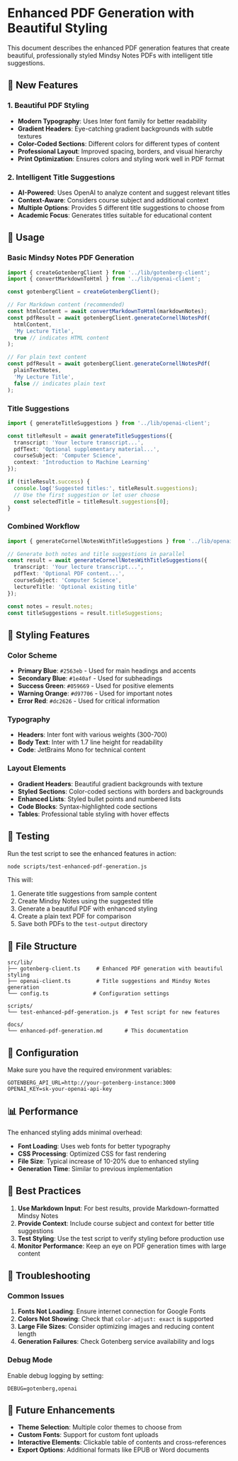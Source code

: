 # Enhanced PDF Generation with Beautiful Styling

This document describes the enhanced PDF generation features that create beautiful, professionally styled Mindsy Notes PDFs with intelligent title suggestions.

## 🎨 New Features

### 1. Beautiful PDF Styling
- **Modern Typography**: Uses Inter font family for better readability
- **Gradient Headers**: Eye-catching gradient backgrounds with subtle textures
- **Color-Coded Sections**: Different colors for different types of content
- **Professional Layout**: Improved spacing, borders, and visual hierarchy
- **Print Optimization**: Ensures colors and styling work well in PDF format

### 2. Intelligent Title Suggestions
- **AI-Powered**: Uses OpenAI to analyze content and suggest relevant titles
- **Context-Aware**: Considers course subject and additional context
- **Multiple Options**: Provides 5 different title suggestions to choose from
- **Academic Focus**: Generates titles suitable for educational content

## 🚀 Usage

### Basic Mindsy Notes PDF Generation

```typescript
import { createGotenbergClient } from '../lib/gotenberg-client';
import { convertMarkdownToHtml } from '../lib/openai-client';

const gotenbergClient = createGotenbergClient();

// For Markdown content (recommended)
const htmlContent = await convertMarkdownToHtml(markdownNotes);
const pdfResult = await gotenbergClient.generateCornellNotesPdf(
  htmlContent,
  'My Lecture Title',
  true // indicates HTML content
);

// For plain text content
const pdfResult = await gotenbergClient.generateCornellNotesPdf(
  plainTextNotes,
  'My Lecture Title',
  false // indicates plain text
);
```

### Title Suggestions

```typescript
import { generateTitleSuggestions } from '../lib/openai-client';

const titleResult = await generateTitleSuggestions({
  transcript: 'Your lecture transcript...',
  pdfText: 'Optional supplementary material...',
  courseSubject: 'Computer Science',
  context: 'Introduction to Machine Learning'
});

if (titleResult.success) {
  console.log('Suggested titles:', titleResult.suggestions);
  // Use the first suggestion or let user choose
  const selectedTitle = titleResult.suggestions[0];
}
```

### Combined Workflow

```typescript
import { generateCornellNotesWithTitleSuggestions } from '../lib/openai-client';

// Generate both notes and title suggestions in parallel
const result = await generateCornellNotesWithTitleSuggestions({
  transcript: 'Your lecture transcript...',
  pdfText: 'Optional PDF content...',
  courseSubject: 'Computer Science',
  lectureTitle: 'Optional existing title'
});

const notes = result.notes;
const titleSuggestions = result.titleSuggestions;
```

## 🎨 Styling Features

### Color Scheme
- **Primary Blue**: `#2563eb` - Used for main headings and accents
- **Secondary Blue**: `#1e40af` - Used for subheadings
- **Success Green**: `#059669` - Used for positive elements
- **Warning Orange**: `#d97706` - Used for important notes
- **Error Red**: `#dc2626` - Used for critical information

### Typography
- **Headers**: Inter font with various weights (300-700)
- **Body Text**: Inter with 1.7 line height for readability
- **Code**: JetBrains Mono for technical content

### Layout Elements
- **Gradient Headers**: Beautiful gradient backgrounds with texture
- **Styled Sections**: Color-coded sections with borders and backgrounds
- **Enhanced Lists**: Styled bullet points and numbered lists
- **Code Blocks**: Syntax-highlighted code sections
- **Tables**: Professional table styling with hover effects

## 🧪 Testing

Run the test script to see the enhanced features in action:

```bash
node scripts/test-enhanced-pdf-generation.js
```

This will:
1. Generate title suggestions from sample content
2. Create Mindsy Notes using the suggested title
3. Generate a beautiful PDF with enhanced styling
4. Create a plain text PDF for comparison
5. Save both PDFs to the `test-output` directory

## 📁 File Structure

```
src/lib/
├── gotenberg-client.ts     # Enhanced PDF generation with beautiful styling
├── openai-client.ts        # Title suggestions and Mindsy Notes generation
└── config.ts              # Configuration settings

scripts/
└── test-enhanced-pdf-generation.js  # Test script for new features

docs/
└── enhanced-pdf-generation.md       # This documentation
```

## 🔧 Configuration

Make sure you have the required environment variables:

```env
GOTENBERG_API_URL=http://your-gotenberg-instance:3000
OPENAI_KEY=sk-your-openai-api-key
```

## 📊 Performance

The enhanced styling adds minimal overhead:
- **Font Loading**: Uses web fonts for better typography
- **CSS Processing**: Optimized CSS for fast rendering
- **File Size**: Typical increase of 10-20% due to enhanced styling
- **Generation Time**: Similar to previous implementation

## 🎯 Best Practices

1. **Use Markdown Input**: For best results, provide Markdown-formatted Mindsy Notes
2. **Provide Context**: Include course subject and context for better title suggestions
3. **Test Styling**: Use the test script to verify styling before production use
4. **Monitor Performance**: Keep an eye on PDF generation times with large content

## 🐛 Troubleshooting

### Common Issues

1. **Fonts Not Loading**: Ensure internet connection for Google Fonts
2. **Colors Not Showing**: Check that `color-adjust: exact` is supported
3. **Large File Sizes**: Consider optimizing images and reducing content length
4. **Generation Failures**: Check Gotenberg service availability and logs

### Debug Mode

Enable debug logging by setting:
```env
DEBUG=gotenberg,openai
```

## 🔮 Future Enhancements

- **Theme Selection**: Multiple color themes to choose from
- **Custom Fonts**: Support for custom font uploads
- **Interactive Elements**: Clickable table of contents and cross-references
- **Export Options**: Additional formats like EPUB or Word documents